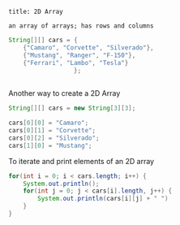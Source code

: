 
```ad-note
title: 2D Array

an array of arrays; has rows and columns
```

```java
String[][] cars = {
	{"Camaro", "Corvette", "Silverado"},
	{"Mustang", "Ranger", "F-150"},
	{"Ferrari", "Lambo", "Tesla"}
				  }; 
	

```

Another way to create a 2D Array

```java
String[][] cars = new String[3][3];

cars[0][0] = "Camaro";
cars[0][1] = "Corvette";
cars[0][2] = "Silverado";
cars[1][0] = "Mustang";

```

To iterate and print elements of an 2D array

```java
for(int i = 0; i < cars.length; i++) {
	System.out.println();
	for(int j = 0; j < cars[i].length, j++) {
		System.out.println(cars[i][j] + " ")
	}
}
```
